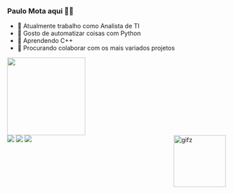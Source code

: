 ### Paulo Mota aqui 👀👋

- 🔭 Atualmente trabalho como Analista de TI
- 🌱 Gosto de automatizar coisas com Python
- 🔮 Aprendendo C++
- 👯 Procurando colaborar com os mais variados projetos 

<div>
  <a href="https://github.com/paulorgomes">
  <img height="180em" src="https://github-readme-stats.vercel.app/api?username=paulorgomes&show_icons=true&theme=highcontrast&include_all_commits=true&count_private=true"/>
</div>
  <img height="120em" align="right" alt="gifz" src="https://media4.giphy.com/media/4Zo41lhzKt6iZ8xff9/giphy.gif?cid=ecf05e47if0xi4tgdbrnjy073lk3nhfvja4x77rh1oxv3un5&rid=giphy.gif&ct=g">
</div>

<div> 
  <a href="https://instagram.com/paulo.gmota" target="_blank"><img src="https://img.shields.io/badge/-Instagram-%23E4405F?style=for-the-badge&logo=instagram&logoColor=white" target="_blank"></a>
  <a href = "mailto:paulo_rgomes@mail.com"><img src="https://img.shields.io/badge/-Gmail-%23333?style=for-the-badge&logo=gmail&logoColor=white" target="_blank"></a>
  <a href="https://www.linkedin.com/in/paulo-mota-807b5714b/" target="_blank"><img src="https://img.shields.io/badge/-LinkedIn-%230077B5?style=for-the-badge&logo=linkedin&logoColor=white" target="_blank"></a> 
